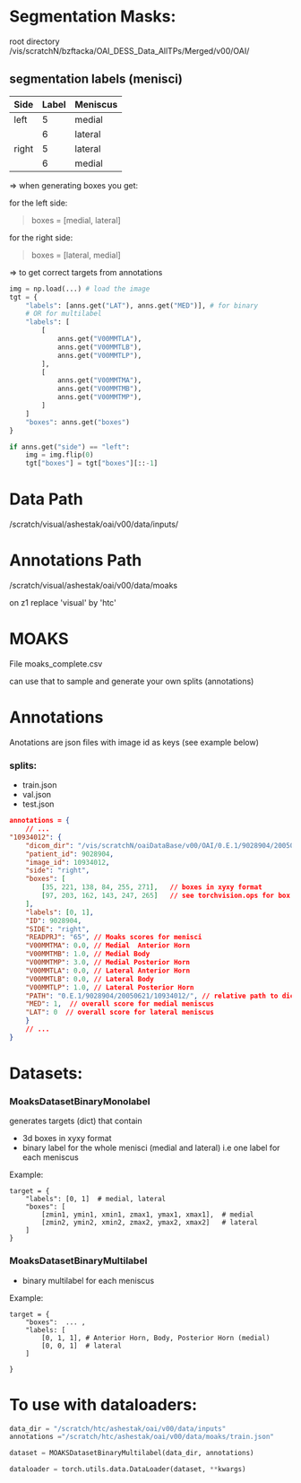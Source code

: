 # Segmentation Masks:

root directory  
/vis/scratchN/bzftacka/OAI_DESS_Data_AllTPs/Merged/v00/OAI/

## segmentation labels (menisci)

| Side   | Label  | Meniscus |
| ------ | ------ | -------- |
| left   |    5   | medial   |
|        |    6   | lateral  |
| right  |    5   | lateral  |
|        |    6   | medial   |

=> when generating boxes you get: 

for the left side:  
> boxes = [medial, lateral]

for the right side: 
> boxes = [lateral, medial]

=> to get correct targets from annotations

```python
img = np.load(...) # load the image
tgt = {
    "labels": [anns.get("LAT"), anns.get("MED")], # for binary
    # OR for multilabel
    "labels": [
        [
            anns.get("V00MMTLA"),
            anns.get("V00MMTLB"),
            anns.get("V00MMTLP"),
        ],
        [
            anns.get("V00MMTMA"),
            anns.get("V00MMTMB"),
            anns.get("V00MMTMP"),
        ]
    ]
    "boxes": anns.get("boxes")
}

if anns.get("side") == "left":
    img = img.flip(0)
    tgt["boxes"] = tgt["boxes"][::-1]
```



# Data Path 

/scratch/visual/ashestak/oai/v00/data/inputs/

# Annotations Path 

/scratch/visual/ashestak/oai/v00/data/moaks 

on z1 replace 'visual' by 'htc'

# MOAKS 

File moaks_complete.csv

can use that to sample and generate your own splits (annotations)

# Annotations

Anotations are json files with image id as keys (see example below)  

### splits: 

- train.json 
- val.json 
- test.json

```json
annotations = {
    // ...
"10934012": {
    "dicom_dir": "/vis/scratchN/oaiDataBase/v00/OAI/0.E.1/9028904/20050621/10934012/",
    "patient_id": 9028904,
    "image_id": 10934012,
    "side": "right",
    "boxes": [
        [35, 221, 138, 84, 255, 271],   // boxes in xyxy format 
        [97, 203, 162, 143, 247, 265]   // see torchvision.ops for box formats (also below)
    ], 
    "labels": [0, 1],
    "ID": 9028904,
    "SIDE": "right",
    "READPRJ": "65", // Moaks scores for menisci 
    "V00MMTMA": 0.0, // Medial  Anterior Horn
    "V00MMTMB": 1.0, // Medial Body
    "V00MMTMP": 3.0, // Medial Posterior Horn
    "V00MMTLA": 0.0, // Lateral Anterior Horn
    "V00MMTLB": 0.0, // Lateral Body
    "V00MMTLP": 1.0, // Lateral Posterior Horn
    "PATH": "0.E.1/9028904/20050621/10934012/", // relative path to dicom
    "MED": 1,  // overall score for medial meniscus
    "LAT": 0  // overall score for lateral meniscus
    }
    // ...
}
```

# Datasets: 

### MoaksDatasetBinaryMonolabel 
generates targets (dict) that contain 
- 3d boxes in xyxy format 
- binary label for the whole menisci (medial and lateral) i.e one label for each meniscus 

Example:   
```
target = {  
    "labels": [0, 1]  # medial, lateral
    "boxes": [  
        [zmin1, ymin1, xmin1, zmax1, ymax1, xmax1],  # medial
        [zmin2, ymin2, xmin2, zmax2, ymax2, xmax2]   # lateral
    ]  
}
```

### MoaksDatasetBinaryMultilabel

 - binary multilabel for each meniscus 


Example: 
```
target = {
    "boxes":  ... ,
    "labels: [
        [0, 1, 1], # Anterior Horn, Body, Posterior Horn (medial)
        [0, 0, 1]  # lateral
    ]

}
```

# To use with dataloaders: 

```python 
data_dir = "/scratch/htc/ashestak/oai/v00/data/inputs"
annotations ="/scratch/htc/ashestak/oai/v00/data/moaks/train.json"

dataset = MOAKSDatasetBinaryMultilabel(data_dir, annotations)

dataloader = torch.utils.data.DataLoader(dataset, **kwargs)

```
